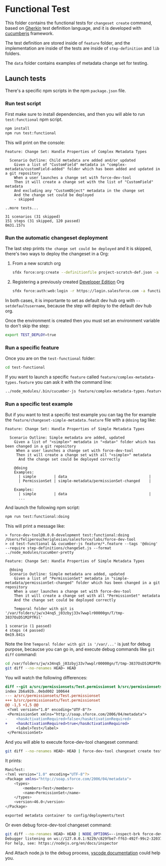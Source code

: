 # Functional Test

This folder contains the functional tests for `changeset create` command, based on [Gherkin](https://cucumber.io/docs/gherkin/) test definition language, and it is developed with [cucumberjs](https://github.com/cucumber/cucumber-js) framework.

The test definition are stored inside of `feature` folder, and the implementation are inside of the tests are inside of `step-definition` and  `lib` folders.

The `data` folder contains examples of metadata change set for testing.

## Launch tests

There's a specific npm scripts in the npm `package.json` file.

### Run test script

First make sure to install dependencies, and then you will able to run `test:functional` npm script.

```sh
npm install
npm run test:functional
```

This will print on the console:

```gherkin
Feature: Change Set: Handle Properties of Complex Metadata Types

  Scenario Outline: Child metadata are added and/or updated
    Given a list of "CustomField" metadata in "complex-metadata/customField-added" folder which has been added and updated in a git repository
    When a user launches a change set with force-dev-tool
    Then it will create a change set with the list of "CustomField" metadata
    And excluding any "CustomObject" metadata in the change set
    And the change set could be deployed
    - skipped

..more tests...

31 scenarios (31 skipped)
151 steps (31 skipped, 120 passed)
0m31.157s
```

### Run the automatic changeset deployment

The last step prints `the change set could be deployed` and it is skipped, there's two ways to deploy the changeset in a Org:

1. From a new scratch org

   ```sh
   sfdx force:org:create --definitionfile project-scratch-def.json -a functional-tests --setdefaultusername
   ```

1. Registering a previously created [Developer Edition](https://developer.salesforce.com/signup) Org

   ```sh
   sfdx force:auth:web:login -r https://login.salesforce.com -a functional-tests --setdefaultusername
   ```

In both cases, it is importante to set as default dev hub org with `--setdefaultusername`, because the step will deploy to the default dev hub org.

Once the environment is created then you must set an environment variable to don't skip the step:

```sh
export TEST_DEPLOY=true
```

### Run a specific feature

Once you are on the `test-functional` folder:

```sh
cd test-functional
```

If you want to launch a specific `feature` called `feature/complex-metadata-types.feature` you can ask it with the command line:

```sh
../node_modules/.bin/cucumber-js feature/complex-metadata-types.feature --require step-definitions/changeSet.js --format ../node_modules/cucumber-pretty"
```

### Run a specific test example

But if you want to test a specific test example you can tag the for example the `feature/changeset-simple-metadata.feature` file with a `@doing` tag like:

```gherkin
Feature: Change Set: Handle Properties of Simple Metadata Types

  Scenario Outline: Simple metadata are added, updated
    Given a list of "<simple>" metadata in "<data>" folder which has been changed in a git repository
     When a user launches a change set with force-dev-tool
     Then it will create a change set with all "<simple>" metadata
      And the change set could be deployed correctly

    @doing
    Examples:
      | simple        | data                                     |
      | PermissionSet | simple-metadata/permissionSet-changed    |

    Examples:
      | simple        | data                                     |
      ...
```

And launch the following npm script:

```sh
npm run test:functional:doing
```

This will print a message like:

```gherkin
> force-dev-tool@0.0.0-development test:functional:doing /Users/feliperoucheriglesias/salesforce/labs/force-dev-tool
> cd test-functional && cucumber-js feature/*.feature --tags '@doing' --require step-definitions/changeSet.js --format ../node_modules/cucumber-pretty

Feature: Change Set: Handle Properties of Simple Metadata Types

  @doing
  Scenario Outline: Simple metadata are added, updated
    Given a list of "PermissionSet" metadata in "simple-metadata/permissionSet-changed" folder which has been changed in a git repository
    When a user launches a change set with force-dev-tool
    Then it will create a change set with all "PermissionSet" metadata
    And the change set could be deployed correctly

    Temporal folder with git is '/var/folders/jw/x34nq5_j03zbyj33v7wwplr00000gn/T/tmp-3837OsD51M2PfRsl'

1 scenario (1 passed)
4 steps (4 passed)
0m19.841s
```

Note the line `Temporal folder with git is '/var/...'` is just for debug purpose, becaucse you can go in, and execute debug commands like `git diff` command:

```sh
cd /var/folders/jw/x34nq5_j03zbyj33v7wwplr00000gn/T/tmp-3837OsD51M2PfRsl
git diff --no-renames HEAD~ HEAD
```

You will watch the following differences:

```diff
diff --git a/src/permissionsets/Test.permissionset b/src/permissionsets/Test.permissionset
index 2b6a92b..0ebd002 100644
--- a/src/permissionsets/Test.permissionset
+++ b/src/permissionsets/Test.permissionset
@@ -1,5 +1,5 @@
 <?xml version="1.0" encoding="UTF-8"?>
 <PermissionSet xmlns="http://soap.sforce.com/2006/04/metadata">
-    <hasActivationRequired>false</hasActivationRequired>
+    <hasActivationRequired>true</hasActivationRequired>
     <label>Test</label>
 </PermissionSet>
```

And you will able to execute force-dev-tool changeset command:

```sh
git diff --no-renames HEAD~ HEAD | force-dev-tool changeset create test -f
```

It prints:

```sh
Manifest:
<?xml version="1.0" encoding="UTF-8"?>
<Package xmlns="http://soap.sforce.com/2006/04/metadata">
    <types>
        <members>Test</members>
        <name>PermissionSet</name>
    </types>
    <version>46.0</version>
</Package>

exported metadata container to config/deployments/test
```

Or even debug force-dev-tool changeset command:

```sh
git diff --no-renames HEAD~ HEAD | NODE_OPTIONS=--inspect-brk force-dev-tool changeset create test -f
Debugger listening on ws://127.0.0.1:9229/c829fbe7-ff63-492f-99c2-32037e737d26
For help, see: https://nodejs.org/en/docs/inspector
```

And Attach node.js to the debug process, [vscode documentation](https://code.visualstudio.com/docs/nodejs/nodejs-debugging) could help you.
